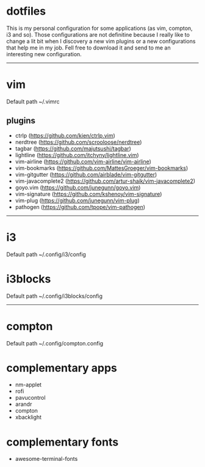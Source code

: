 # dotfiles
This is my personal configuration for some applications (as vim, compton, i3
and so). Those configurations are not definitine because I really like to 
change a lit bit when I discovery a new vim plugins or a new configurations that help me in my job. 
Fell free to download it and send to me an interesting new configuration.

---

# vim
Default path ~/.vimrc

## plugins
- ctrlp (https://github.com/kien/ctrlp.vim)
- nerdtree (https://github.com/scrooloose/nerdtree)
- tagbar (https://github.com/majutsushi/tagbar)
- lightline (https://github.com/itchyny/lightline.vim)
- vim-airline (https://github.com/vim-airline/vim-airline)
- vim-bookmarks (https://github.com/MattesGroeger/vim-bookmarks)
- vim-gitgutter (https://github.com/airblade/vim-gitgutter)
- vim-javacomplete2 (https://github.com/artur-shaik/vim-javacomplete2)
- goyo.vim (https://github.com/junegunn/goyo.vim)
- vim-signature (https://github.com/kshenoy/vim-signature)
- vim-plug (https://github.com/junegunn/vim-plug)
- pathogen (https://github.com/tpope/vim-pathogen)

---

# i3
Default path ~/.config/i3/config

# i3blocks
Default path ~/.config/i3blocks/config

---

# compton
Default path ~/.config/compton.config

# complementary apps
- nm-applet
- rofi
- pavucontrol
- arandr
- compton
- xbacklight

# complementary fonts
- awesome-terminal-fonts

